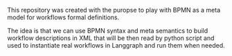 This repository was created with the puropse to play with BPMN as a meta model for workflows formal definitions. 

The idea is that we can use BPMN syntax and meta semantics to build workflow descriptions in XML that will be then read by python script and used to instantiate real workflows in Langgraph and run them when needed. 
